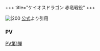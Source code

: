 +++
title="ケイオスドラゴン 赤竜戦役"
+++

![|200](https://pbs.twimg.com/media/CZJAzRDVAAATFj4.jpg)
[公式](https://www.google.com/url?sa=i&url=https%3A%2F%2Ftwitter.com%2Fchaosdragon_red&psig=AOvVaw1lKwtgs3EScYPPwRfeGrOE&ust=1720787278397000&source=images&cd=vfe&opi=89978449&ved=0CBEQjRxqFwoTCPCAvKz-nocDFQAAAAAdAAAAABAE)より引用

### PV
[PV第1弾](https://youtu.be/nFhx4WJr2cg?si=2sIu9OAOrOyX82Cx)

